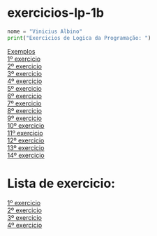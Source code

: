 # exercicios-lp-1b

```python
nome = "Vinicius Albino"
print("Exercicios de Logica da Programação: ")
```
[Exemplos](https://github.com/Shinguek0/exercicios-lp-1b/blob/main/exemplo.py)<br>
[1º exercicio](https://github.com/Shinguek0/exercicios-lp-1b/blob/main/exercicio1.py)<br>
[2º exercicio](https://github.com/Shinguek0/exercicios-lp-1b/blob/main/exercicio2.py)<br>
[3º exercicio](https://github.com/Shinguek0/exercicios-lp-1b/blob/main/exercicio3.py)<br>
[4º exercicio](https://github.com/Shinguek0/exercicios-lp-1b/blob/main/exercicio4.py)<br>
[5º exercicio](https://github.com/Shinguek0/exercicios-lp-1b/blob/main/exercicio5.py)<br>
[6º exercicio](https://github.com/Shinguek0/exercicios-lp-1b/blob/main/exercicio6.py)<br>
[7º exercicio](https://github.com/Shinguek0/exercicios-lp-1b/blob/main/exercicio7.py)<br>
[8º exercicio](https://github.com/Shinguek0/exercicios-lp-1b/blob/main/exercicio8.py)<br>
[9º exercicio](https://github.com/Shinguek0/exercicios-lp-1b/blob/main/exercicio9.py)<br>
[10º exercicio](https://github.com/Shinguek0/exercicios-lp-1b/blob/main/exercicio10.py)<br>
[11º exercicio](https://github.com/Shinguek0/exercicios-lp-1b/blob/main/exercicio11.py)<br>
[12º exercicio](https://github.com/Shinguek0/exercicios-lp-1b/blob/main/exercicio12.py)<br>
[13º exercicio](https://github.com/Shinguek0/exercicios-lp-1b/blob/main/exercicio13.py)<br>
[14º exercicio](https://github.com/Shinguek0/exercicios-lp-1b/blob/main/exercicio14.py)<br>

# Lista de exercicio:

[1º exercicio](https://github.com/Shinguek0/exercicios-lp-1b/blob/main/exercicio1.1.py)<br>
[2º exercicio](https://github.com/Shinguek0/exercicios-lp-1b/blob/main/exercicio1.2.py)<br>
[3º exercicio](https://github.com/Shinguek0/exercicios-lp-1b/blob/main/exercicio1.3.py)<br>
[4º exercicio](https://github.com/Shinguek0/exercicios-lp-1b/blob/main/exercicio1.4.py)<br>